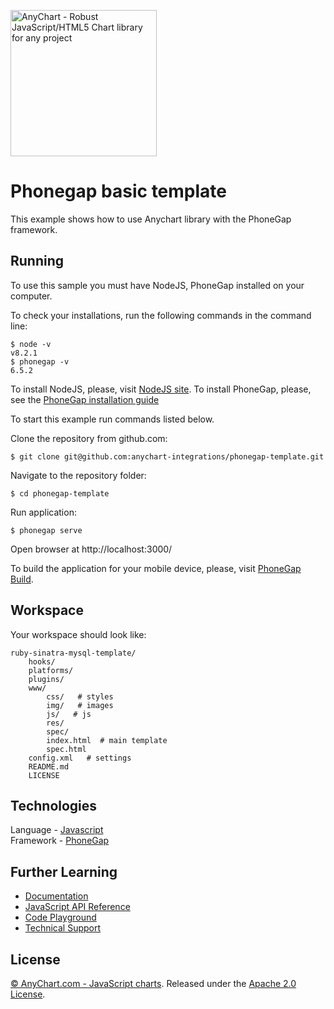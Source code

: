 [<img src="https://cdn.anychart.com/images/logo-transparent-segoe.png?2" width="234px" alt="AnyChart - Robust JavaScript/HTML5 Chart library for any project">](https://anychart.com)

# Phonegap basic template

This example shows how to use Anychart library with the PhoneGap framework.

## Running

To use this sample you must have NodeJS, PhoneGap installed on your computer.

To check your installations, run the following commands in the command line:
```
$ node -v
v8.2.1
$ phonegap -v
6.5.2
```
To install NodeJS, please, visit [NodeJS site](https://nodejs.org/). To install PhoneGap, please, see the [PhoneGap installation guide](http://docs.phonegap.com/getting-started/1-install-phonegap/cli/)

To start this example run commands listed below.

Clone the repository from github.com:
```
$ git clone git@github.com:anychart-integrations/phonegap-template.git
```

Navigate to the repository folder:
```
$ cd phonegap-template
```

Run application:
```
$ phonegap serve

```

Open browser at http://localhost:3000/

To build the application for your mobile device, please, visit [PhoneGap Build](https://build.phonegap.com/).

## Workspace
Your workspace should look like:
```
ruby-sinatra-mysql-template/
    hooks/
    platforms/
    plugins/
    www/
        css/   # styles
        img/   # images
        js/   # js
        res/
        spec/
        index.html  # main template
        spec.html
    config.xml   # settings
    README.md
    LICENSE

```

## Technologies
Language - [Javascript](https://www.ruby-lang.org)<br />
Framework - [PhoneGap](https://phonegap.com/)<br />

## Further Learning
* [Documentation](https://docs.anychart.com)
* [JavaScript API Reference](https://api.anychart.com)
* [Code Playground](https://playground.anychart.com)
* [Technical Support](https://anychart.com/support)

## License
[© AnyChart.com - JavaScript charts](http://www.anychart.com). Released under the [Apache 2.0 License](https://github.com/anychart-integrations/ruby-sinatra-mysql-template/blob/master/LICENSE).
